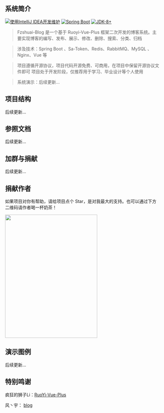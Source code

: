 ## 系统简介

[![使用IntelliJ IDEA开发维护](https://img.shields.io/badge/IntelliJ%20IDEA-提供支持-blue.svg)](https://www.jetbrains.com/?from=RuoYi-Vue-Plus)
[![Spring Boot](https://img.shields.io/badge/Spring%20Boot-2.7-blue.svg)]()
[![JDK-8+](https://img.shields.io/badge/JDK-8-green.svg)]()

> Fzshuai-Blog 是一个基于 Ruoyi-Vue-Plus 框架二次开发的博客系统。主要实现博客的编写、发布、展示、修改、删除、搜索、分类、归档

> 涉及技术：Spring Boot 、Sa-Token、Redis、RabbitMQ、MySQL 、Nginx、Vue 等

> 项目遵循开源协议，项目代码开源免费、可商用，在项目中保留开源协议文件即可
> 项目处于开发阶段，仅推荐用于学习、毕业设计等个人使用

> 系统演示：后续更新...

## 项目结构

后续更新...

## 参照文档

后续更新...

## 加群与捐献

后续更新...

## 捐献作者

如果项目对你有帮助，请给项目点个 Star，是对我最大的支持。也可以通过下方二维码请作者喝一杯奶茶！

<img src="https://gitee.com/fu-zhanshuai/markdown_image/raw/master/imgs/202308102246808.jpg" width="300px" height="400px"/>

## 演示图例

后续更新...

## 特别鸣谢

疯狂的狮子Li：[RuoYi-Vue-Plus](https://gitee.com/JavaLionLi/RuoYi-Vue-Plus)

风丶宇： [blog](https://gitee.com/feng_meiyu/blog)
